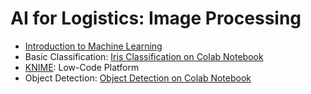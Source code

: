 # AI for Logistics: Image Processing

- [Introduction to Machine Learning](https://github.com/fintechutcc/AI-for-Logistics/blob/main/Intro_to_ML.pdf)
- Basic Classification: [Iris Classification on Colab Notebook](https://colab.research.google.com/drive/187K9PYSGuEolzXqB4fmuruCv_WK277Fy?usp=sharing)
- [KNIME](https://www.knime.com/): Low-Code Platform
- Object Detection: [Object Detection on Colab Notebook](https://colab.research.google.com/drive/12ZiuPqGtSw5AY9fiRtKH9id5I_YxhxPn?usp=sharing)
